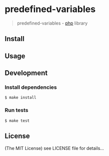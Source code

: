 predefined-variables
======

> predefined-variables - [php](http://php.net) library

## Install

## Usage

## Development

### Install dependencies

    $ make install

### Run tests

    $ make test

## License

(The MIT License)
see LICENSE file for details...